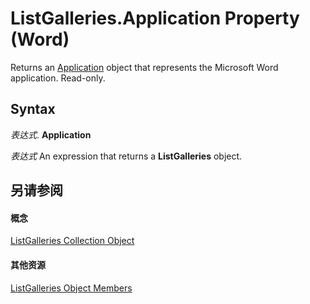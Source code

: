 
# ListGalleries.Application Property (Word)

Returns an [Application](d1cf6f8f-4e88-bf01-93b4-90a83f79cb44.md) object that represents the Microsoft Word application. Read-only.


## Syntax

 _表达式_. **Application**

 _表达式_ An expression that returns a **ListGalleries** object.


## 另请参阅


#### 概念


[ListGalleries Collection Object](3ae91fbf-fb7c-e96f-fd13-e4e4e9c4f09e.md)
#### 其他资源


[ListGalleries Object Members](http://msdn.microsoft.com/library/c68a29b8-af7f-9863-8501-829d18511a61%28Office.15%29.aspx)